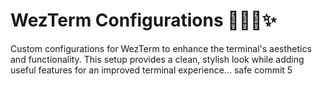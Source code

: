 # WezTerm Configurations 👨‍💻🔥✨️

Custom configurations for WezTerm to enhance the terminal's aesthetics and functionality. This setup provides a clean, stylish look while adding useful features for an improved terminal experience...
safe commit 5

